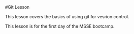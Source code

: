 #Git Lesson 

This lesson covers the basics of using git for vesrion control.

This lesson is for the first day of the MSSE bootcamp.